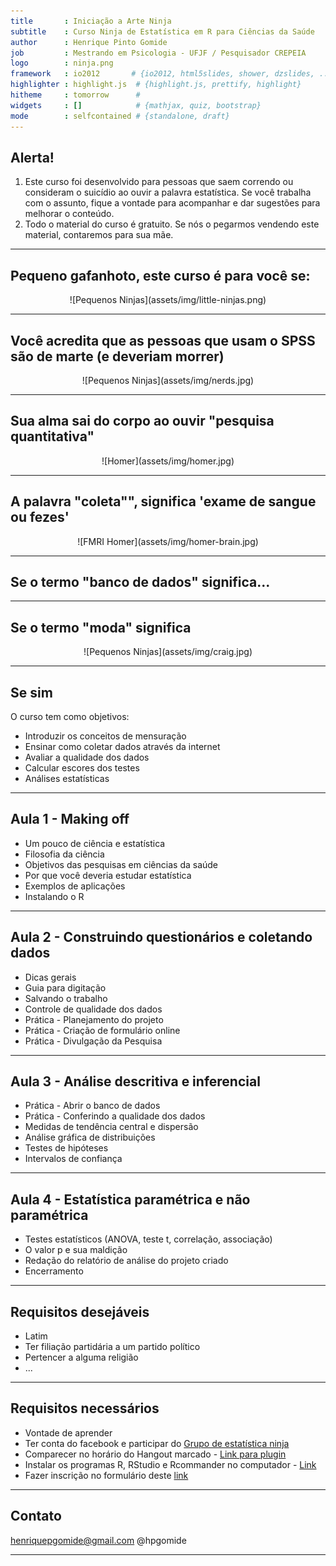 ```yaml
---
title       : Iniciação a Arte Ninja
subtitle    : Curso Ninja de Estatística em R para Ciências da Saúde
author      : Henrique Pinto Gomide
job         : Mestrando em Psicologia - UFJF / Pesquisador CREPEIA
logo        : ninja.png
framework   : io2012       # {io2012, html5slides, shower, dzslides, ...}
highlighter : highlight.js  # {highlight.js, prettify, highlight}
hitheme     : tomorrow      # 
widgets     : []            # {mathjax, quiz, bootstrap}
mode        : selfcontained # {standalone, draft}
---
```


## Alerta!
1. Este curso foi desenvolvido para pessoas que saem correndo ou consideram o suicídio ao ouvir a palavra estatística. Se você trabalha com o assunto, fique a vontade para acompanhar e dar sugestões para melhorar o conteúdo.
2. Todo o material do curso é gratuito. Se nós o pegarmos vendendo este material, contaremos para sua mãe.

---

## Pequeno gafanhoto, este curso é para você se:
<center>![Pequenos Ninjas](assets/img/little-ninjas.png)</center>

---

##  Você acredita que as pessoas que usam o SPSS são de marte (e deveriam morrer)
<center>![Pequenos Ninjas](assets/img/nerds.jpg)</center>

---

##  Sua alma sai do corpo ao ouvir "pesquisa quantitativa"
<center>![Homer](assets/img/homer.jpg)</center>

---

## A palavra "coleta"", significa 'exame de sangue ou fezes'
<center>![FMRI Homer](assets/img/homer-brain.jpg)</center>

---

## Se o termo "banco de dados" significa...

---

## Se o termo "moda" significa
<center>![Pequenos Ninjas](assets/img/craig.jpg)</center>

---

## Se sim
O curso tem como objetivos:
* Introduzir os conceitos de mensuração
* Ensinar como coletar dados através da internet
* Avaliar a qualidade dos dados
*  Calcular escores dos testes
* Análises estatísticas

---

## Aula 1 - Making off
* Um pouco de ciência e estatística
* Filosofia da ciência
* Objetivos das pesquisas em ciências da saúde
* Por que você deveria estudar estatística
* Exemplos de aplicações
* Instalando o R

---

## Aula 2 - Construindo questionários e coletando dados
* Dicas gerais
* Guia para digitação
* Salvando o trabalho
* Controle de qualidade dos dados
* Prática - Planejamento do projeto
* Prática - Criação de formulário online
* Prática - Divulgação da Pesquisa

---

## Aula 3 - Análise descritiva e inferencial
* Prática - Abrir o banco de dados
* Prática - Conferindo a qualidade dos dados
* Medidas de tendência central e dispersão
* Análise gráfica de distribuições
* Testes de hipóteses
* Intervalos de confiança

---

## Aula 4 - Estatística paramétrica e não paramétrica
* Testes estatísticos (ANOVA, teste t, correlação, associação)
* O valor p e sua maldição
* Redação do relatório de análise do projeto criado
* Encerramento

---

## Requisitos desejáveis
* Latim
* Ter filiação partidária a um partido político
* Pertencer a alguma religião
* ...

---

## Requisitos necessários
* Vontade de aprender
* Ter conta do facebook e participar do [Grupo de estatística ninja](https://www.facebook.com/groups/182743951904494/)
* Comparecer no horário do Hangout marcado - [Link para plugin](https://www.google.com/tools/dlpage/hangoutplugin)
* Instalar os programas R, RStudio e Rcommander no computador - [Link](https://www.youtube.com/watch?v=-SH3qHL2f1g)
* Fazer inscrição no formulário deste [link](https://docs.google.com/forms/d/1yOx17FrIH6SIfNZm47VveWT9Lc-46zlgtz9LnEw9hBE/viewform)

---

## Contato
henriquepgomide@gmail.com
@hpgomide

---


